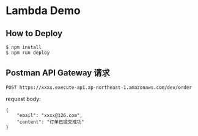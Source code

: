 # Lambda Demo

## How to Deploy

```
$ npm install
$ npm run deploy
```

## Postman API Gateway 请求
```
POST https://xxxx.execute-api.ap-northeast-1.amazonaws.com/dev/order
```

request body:
```
{
	"email": "xxxx@126.com",
	"content": "订单已提交成功"
}
```

